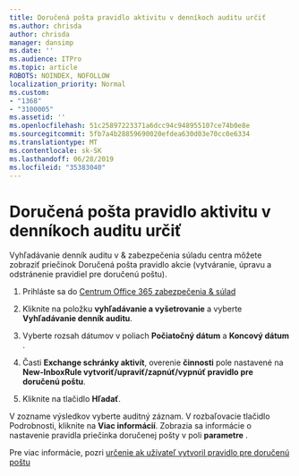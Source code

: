 ```yaml
---
title: Doručená pošta pravidlo aktivitu v denníkoch auditu určiť
ms.author: chrisda
author: chrisda
manager: dansimp
ms.date: ''
ms.audience: ITPro
ms.topic: article
ROBOTS: NOINDEX, NOFOLLOW
localization_priority: Normal
ms.custom:
- "1368"
- "3100005"
ms.assetid: ''
ms.openlocfilehash: 51c25897223371a6dcc94c948955107ce74b0e8e
ms.sourcegitcommit: 5fb7a4b28859690020efdea630d03e70cc0e6334
ms.translationtype: MT
ms.contentlocale: sk-SK
ms.lasthandoff: 06/28/2019
ms.locfileid: "35383040"
---
```

# <a name="identify-inbox-rule-activity-in-audit-logs"></a>Doručená pošta pravidlo aktivitu v denníkoch auditu určiť

Vyhľadávanie denník auditu v & zabezpečenia súladu centra môžete zobraziť priečinok Doručená pošta pravidlo akcie (vytváranie, úpravu a odstránenie pravidiel pre doručenú poštu).

1. Prihláste sa do [Centrum Office 365 zabezpečenia & súlad](https://protection.office.com/)

2. Kliknite na položku **vyhľadávanie a vyšetrovanie** a vyberte **Vyhľadávanie denník auditu**.

3. Vyberte rozsah dátumov v poliach **Počiatočný dátum** a **Koncový dátum** .

4. Časti **Exchange schránky aktivít**, overenie **činnosti** pole nastavené na **New-InboxRule vytvoriť/upraviť/zapnúť/vypnúť pravidlo pre doručenú poštu**.

5. Kliknite na tlačidlo **Hľadať**.

V zozname výsledkov vyberte auditný záznam. V rozbaľovacie tlačidlo Podrobnosti, kliknite na **Viac informácií**. Zobrazia sa informácie o nastavenie pravidla priečinka doručenej pošty v poli **parametre** .

Pre viac informácie, pozri [určenie ak užívateľ vytvoril pravidlo pre doručenú poštu](https://docs.microsoft.com//office365/securitycompliance/auditing-troubleshooting-scenarios#determining-if-a-user-created-an-inbox-rule)
